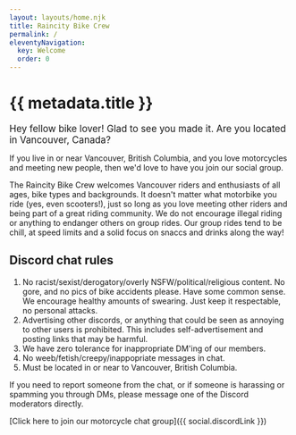 ```yaml
---
layout: layouts/home.njk
title: Raincity Bike Crew
permalink: /
eleventyNavigation:
  key: Welcome
  order: 0
---
```

<h1 class="visually-hidden">{{ metadata.title }}</h1>

<big>Hey fellow bike lover! Glad to see you made it. Are you located in Vancouver, Canada?</big>

If you live in or near Vancouver, British Columbia, and you love motorcycles and meeting new people, then we'd love to have you join our social group.

The Raincity Bike Crew welcomes Vancouver riders and enthusiasts of all ages, bike types and backgrounds. It doesn't matter what motorbike you ride (yes, even scooters!), just so long as you love meeting other riders and being part of a great riding community. We do not encourage illegal riding or anything to endanger others on group rides. Our group rides tend to be chill, at speed limits and a solid focus on snaccs and drinks along the way!

## Discord chat rules

1. No racist/sexist/derogatory/overly NSFW/political/religious content. No gore, and no pics of bike accidents please. Have some common sense. We encourage healthy amounts of swearing. Just keep it respectable, no personal attacks.
2. Advertising other discords, or anything that could be seen as annoying to other users is prohibited. This includes self-advertisement and posting links that may be harmful.
3. We have zero tolerance for inappropriate DM'ing of our members.
4. No weeb/fetish/creepy/inappopriate messages in chat.
5. Must be located in or near to Vancouver, British Columbia.

If you need to report someone from the chat, or if someone is harassing or spamming you through DMs, please message one of the Discord moderators directly.

[Click here to join our motorcycle chat group]({{ social.discordLink }})